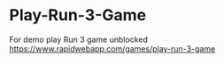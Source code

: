 # Play-Run-3-Game
For demo play Run 3 game unblocked https://www.rapidwebapp.com/games/play-run-3-game
